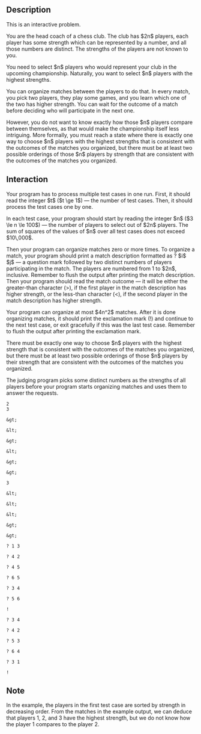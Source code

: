 ## Description

<div><p><span class="tex-font-style-underline">This is an interactive problem.</span></p><p>You are the head coach of a chess club. The club has $2n$ players, each player has some <span class="tex-font-style-underline">strength</span> which can be represented by a number, and all those numbers are distinct. The strengths of the players are not known to you.</p><p>You need to select $n$ players who would represent your club in the upcoming championship. Naturally, you want to select $n$ players with the highest strengths.</p><p>You can organize matches between the players to do that. In every match, you pick two players, they play some games, and you learn which one of the two has higher strength. You can wait for the outcome of a match before deciding who will participate in the next one.</p><p>However, you do not want to know <span class="tex-font-style-underline">exactly</span> how those $n$ players compare between themselves, as that would make the championship itself less <span class="tex-font-style-underline">intriguing</span>. More formally, you must reach a state where there is exactly one way to choose $n$ players with the highest strengths that is consistent with the outcomes of the matches you organized, but there must be at least two possible orderings of those $n$ players by strength that are consistent with the outcomes of the matches you organized.</p></div><div><h2>Interaction</h2><p>Your program has to process multiple test cases in one run. First, it should read the integer $t$ ($t \ge 1$)&nbsp;— the number of test cases. Then, it should process the test cases one by one.</p><p>In each test case, your program should start by reading the integer $n$ ($3 \le n \le 100$)&nbsp;— the number of players to select out of $2n$ players. The sum of squares of the values of $n$ over all test cases does not exceed $10\,000$.</p><p>Then your program can organize matches zero or more times. To organize a match, your program should print a match description formatted as <span class="tex-font-style-tt">? $i$ $j$</span>&nbsp;— a question mark followed by two distinct numbers of players participating in the match. The players are numbered from 1 to $2n$, inclusive. Remember to flush the output after printing the match description. Then your program should read the match outcome&nbsp;— it will be either the greater-than character (<span class="tex-font-style-tt">&gt;</span>), if the first player in the match description has higher strength, or the less-than character (<span class="tex-font-style-tt">&lt;</span>), if the second player in the match description has higher strength.</p><p>Your program can organize at most $4n^2$ matches. After it is done organizing matches, it should print the exclamation mark (<span class="tex-font-style-tt">!</span>) and continue to the next test case, or exit gracefully if this was the last test case. Remember to flush the output after printing the exclamation mark.</p><p>There must be exactly one way to choose $n$ players with the highest strength that is consistent with the outcomes of the matches you organized, but there must be at least two possible orderings of those $n$ players by their strength that are consistent with the outcomes of the matches you organized.</p><p>The judging program picks some distinct numbers as the strengths of all players before your program starts organizing matches and uses them to answer the requests.</p></div>





```input1
2
3

&gt;

&lt;

&gt;

&lt;

&gt;

&gt;

3

&lt;

&lt;

&lt;

&gt;

&gt;
```




```output1
? 1 3

? 4 2

? 4 5

? 6 5

? 3 4

? 5 6

!

? 3 4

? 4 2

? 5 3

? 6 4

? 3 1

!
```



## Note

<p>In the example, the players in the first test case are sorted by strength in decreasing order. From the matches in the example output, we can deduce that players 1, 2, and 3 have the highest strength, but we do not know how the player 1 compares to the player 2.</p>
